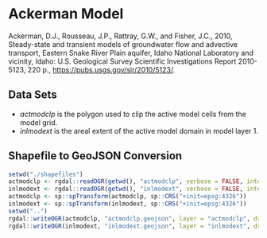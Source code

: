 # Ackerman Model

Ackerman, D.J., Rousseau, J.P., Rattray, G.W., and Fisher, J.C., 2010,
Steady-state and transient models of groundwater flow and advective
transport, Eastern Snake River Plain aquifer, Idaho National Laboratory and
vicinity, Idaho: U.S. Geological Survey Scientific Investigations Report
2010-5123, 220 p., <https://pubs.usgs.gov/sir/2010/5123/>.

## Data Sets

- *actmodclp* is the polygon used to clip the active model cells from the model grid.
- *inlmodext* is the areal extent of the active model domain in model layer 1.

## Shapefile to GeoJSON Conversion

```r
setwd("./shapefiles")
actmodclp <- rgdal::readOGR(getwd(), "actmodclp", verbose = FALSE, integer64 = "allow.loss")
inlmodext <- rgdal::readOGR(getwd(), "inlmodext", verbose = FALSE, integer64 = "allow.loss")
actmodclp <- sp::spTransform(actmodclp, sp::CRS("+init=epsg:4326"))
inlmodext <- sp::spTransform(inlmodext, sp::CRS("+init=epsg:4326"))
setwd("..")
rgdal::writeOGR(actmodclp, "actmodclp.geojson", layer = "actmodclp", driver = "GeoJSON")
rgdal::writeOGR(inlmodext, "inlmodext.geojson", layer = "inlmodext", driver = "GeoJSON")
```
